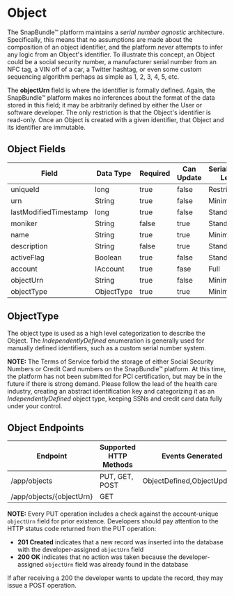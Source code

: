 # Object
The SnapBundle™ platform maintains a _serial number agnostic_ architecture. Specifically, this means that no assumptions are made about the composition of an object identifier, and the platform _never_ attempts to infer any logic from an Object's identifier. To illustrate this concept, an Object could be a social security number, a manufacturer serial number from an NFC tag, a VIN off of a car, a Twitter hashtag, or even some custom sequencing algorithm perhaps as simple as 1, 2, 3, 4, 5, etc.

The **objectUrn** field is where the identifier is formally defined. Again, the SnapBundle™ platform makes no inferences about the format of the data stored in this field; it may be arbitrarily defined by either the User or software developer. The only restriction is that the Object's identifier is read-only. Once an Object is created with a given identifier, that Object and its identifier are immutable.

## Object Fields
Field | Data Type | Required | Can Update | Serialization Level | Default Value
------------ | ------------- | ------------ | ------------ | ------------ | ------------
uniqueId | long  | true | false | Restricted | Generated
urn | String  | true | false | Minimum | Generated
lastModifiedTimestamp | long   | true | false | Standard | Generated
moniker | String  | false | true | Standard | null
name | String  | true | true | Minimum | 
description | String  | false | true | Standard | 
activeFlag | Boolean  | true | false | Standard  | 
account | IAccount  | true | fase | Full | Generated
objectUrn | String | true | false | Minimum 
objectType | ObjectType | true | true | Minimum | Unknown 

## ObjectType
The object type is used as a high level categorization to describe the Object. The _IndependentlyDefined_ enumeration is generally used for manually defined identifiers, such as a custom serial number system.

**NOTE:** The Terms of Service forbid the storage of either Social Security Numbers or Credit Card numbers on the SnapBundle™ platform. At this time, the platform has not been submitted for PCI certification, but may be in the future if there is strong demand. Please follow the lead of the health care industry, creating an abstract identification key and categorizing it as an _IndependentlyDefined_ object type, keeping SSNs and credit card data fully under your control.

## Object Endpoints

Endpoint | Supported HTTP Methods | Events Generated
------------ | ------------- | ------------
/app/objects | PUT, GET, POST  | ObjectDefined,ObjectUpdated
/app/objects/{objectUrn} | GET |

**NOTE:** Every PUT operation includes a check against the account-unique `objectUrn` field for prior existence. Developers should pay attention to the HTTP status code returned from the PUT operation:

 *  **201 Created** indicates that a new record was inserted into the database with the developer-assigned `objectUrn` field
 *  **200 OK** indicates that no action was taken because the developer-assigned `objectUrn` field was already found in the database
 
If after receiving a 200 the developer wants to update the record, they may issue a POST operation.
